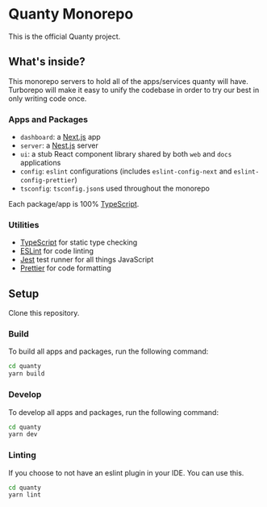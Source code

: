 # Quanty Monorepo

This is the official Quanty project.

## What's inside?

This monorepo servers to hold all of the apps/services quanty will have. Turborepo will make it easy to unify the codebase in order to try our best in only writing code once.

### Apps and Packages

- `dashboard`: a [Next.js](https://nextjs.org) app
- `server`: a [Nest.js](https://nestjs.com) server
- `ui`: a stub React component library shared by both `web` and `docs` applications
- `config`: `eslint` configurations (includes `eslint-config-next` and `eslint-config-prettier`)
- `tsconfig`: `tsconfig.json`s used throughout the monorepo

Each package/app is 100% [TypeScript](https://www.typescriptlang.org/).

### Utilities

- [TypeScript](https://www.typescriptlang.org/) for static type checking
- [ESLint](https://eslint.org/) for code linting
- [Jest](https://jestjs.io) test runner for all things JavaScript
- [Prettier](https://prettier.io) for code formatting

## Setup

Clone this repository.

### Build

To build all apps and packages, run the following command:

```sh
cd quanty
yarn build
```

### Develop

To develop all apps and packages, run the following command:

```sh
cd quanty
yarn dev
```

### Linting

If you choose to not have an eslint plugin in your IDE. You can use this.

```sh
cd quanty
yarn lint
```
